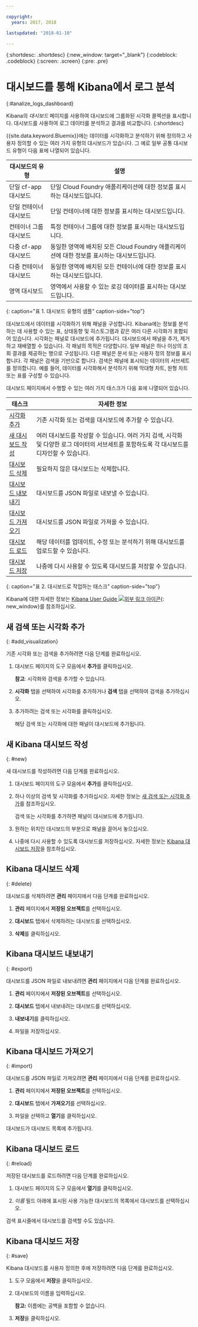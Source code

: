 ```yaml
---

copyright:
  years: 2017, 2018

lastupdated: "2018-01-10"

---
```



{:shortdesc: .shortdesc}
{:new_window: target="_blank"}
{:codeblock: .codeblock}
{:screen: .screen}
{:pre: .pre}

# 대시보드를 통해 Kibana에서 로그 분석
{:#analize_logs_dashboard}

Kibana의 *대시보드* 페이지를 사용하여 대시보드에 그룹화된 시각화 콜렉션을 표시합니다. 대시보드를 사용하여 로그 데이터를 분석하고 결과를 비교합니다.
{:shortdesc}

{{site.data.keyword.Bluemix}}에는 데이터를 시각화하고 분석하기 위해 정의하고 사용자 정의할 수 있는 여러 가지 유형의 대시보드가 있습니다. 그 예로 일부 공통 대시보드 유형이 다음 표에 나열되어 있습니다.

| 대시보드의 유형 | 설명 |
|-------------------|-------------|
| 단일 cf-app 대시보드 | 단일 Cloud Foundry 애플리케이션에 대한 정보를 표시하는 대시보드입니다. |
| 단일 컨테이너 대시보드  | 단일 컨테이너에 대한 정보를 표시하는 대시보드입니다.  |
| 컨테이너 그룹 대시보드  | 특정 컨테이너 그룹에 대한 정보를 표시하는 대시보드입니다.  |
| 다중 cf-app 대시보드 | 동일한 영역에 배치된 모든 Cloud Foundry 애플리케이션에 대한 정보를 표시하는 대시보드입니다.  | 
| 다중 컨테이너 대시보드 | 동일한 영역에 배치된 모든 컨테이너에 대한 정보를 표시하는 대시보드입니다.  |
| 영역 대시보드 | 영역에서 사용할 수 있는 로깅 데이터를 표시하는 대시보드입니다.  | 
{: caption="표 1. 대시보드 유형의 샘플" caption-side="top"}

대시보드에서 데이터를 시각화하기 위해 패널을 구성합니다. Kibana에는 정보를 분석하는 데 사용할 수 있는 표, 상태동향 및 히스토그램과 같은 여러 다른 시각화가 포함되어 있습니다. 시각화는 패널로 대시보드에 추가됩니다. 대시보드에서 패널을 추가, 제거하고 재배열할 수 있습니다. 각 패널의 목적은 다양합니다. 일부 패널은 하나 이상의 조회 결과를 제공하는 행으로 구성됩니다. 다른 패널은 문서 또는 사용자 정의 정보를 표시합니다. 각 패널은 검색을 기반으로 합니다. 검색은 패널에 표시되는 데이터의 서브세트를 정의합니다. 예를 들어, 데이터를 시각화해서 분석하기 위해 막대형 차트, 원형 차트 또는 표를 구성할 수 있습니다.  

대시보드 페이지에서 수행할 수 있는 여러 가지 태스크가 다음 표에 나열되어 있습니다.

| 태스크 | 자세한 정보 |
|------|------------------|
| [시각화 추가](/docs/services/CloudLogAnalysis/kibana/analize_logs_dashboard.html#add_visualization) | 기존 시각화 또는 검색을 대시보드에 추가할 수 있습니다.|
| [새 대시보드 작성](/docs/services/CloudLogAnalysis/kibana/analize_logs_dashboard.html#new) | 여러 대시보드를 작성할 수 있습니다. 여러 가지 검색, 시각화 및 다양한 로그 데이터의 서브세트를 포함하도록 각 대시보드를 디자인할 수 있습니다.  |
| [대시보드 삭제](/docs/services/CloudLogAnalysis/kibana/analize_logs_dashboard.html#delete) | 필요하지 않은 대시보드는 삭제합니다. |
| [대시보드 내보내기](/docs/services/CloudLogAnalysis/kibana/analize_logs_dashboard.html#export) | 대시보드를 JSON 파일로 내보낼 수 있습니다. |
| [대시보드 가져오기](/docs/services/CloudLogAnalysis/kibana/analize_logs_dashboard.html#import) | 대시보드를 JSON 파일로 가져올 수 있습니다. |
| [대시보드 로드](/docs/services/CloudLogAnalysis/kibana/analize_logs_dashboard.html#reload) | 해당 데이터를 업데이트, 수정 또는 분석하기 위해 대시보드를 업로드할 수 있습니다. |
| [대시보드 저장](/docs/services/CloudLogAnalysis/kibana/analize_logs_dashboard.html#save) | 나중에 다시 사용할 수 있도록 대시보드를 저장할 수 있습니다. |
{: caption="표 2. 대시보드로 작업하는 태스크" caption-side="top"}

Kibana에 대한 자세한 정보는 [Kibana User Guide ![외부 링크 아이콘](../../../icons/launch-glyph.svg "외부 링크 아이콘")](https://www.elastic.co/guide/en/kibana/5.1/index.html){: new_window}를 참조하십시오.


## 새 검색 또는 시각화 추가
{: #add_visualization}

기존 시각화 또는 검색을 추가하려면 다음 단계를 완료하십시오.

1. 대시보드 페이지의 도구 모음에서 **추가**를 클릭하십시오. 

    **참고**: 시각화와 검색을 추가할 수 있습니다. 

2. **시각화** 탭을 선택하여 시각화를 추가하거나 **검색** 탭을 선택하여 검색을 추가하십시오.

3. 추가하려는 검색 또는 시각화를 클릭하십시오.

    해당 검색 또는 시각화에 대한 패널이 대시보드에 추가됩니다.

	
## 새 Kibana 대시보드 작성
{: #new}

새 대시보드를 작성하려면 다음 단계를 완료하십시오.

1. 대시보드 페이지의 도구 모음에서 **추가**를 클릭하십시오. 

2. 하나 이상의 검색 및 시각화를 추가하십시오. 자세한 정보는 [새 검색 또는 시각화 추가](/docs/services/CloudLogAnalysis/kibana/analize_logs_dashboard.html#add_visualization)를 참조하십시오.

    검색 또는 시각화를 추가하면 패널이 대시보드에 추가됩니다.

3. 원하는 위치인 대시보드의 부분으로 패널을 끌어서 놓으십시오.
 
4. 나중에 다시 사용할 수 있도록 대시보드를 저장하십시오. 자세한 정보는 [Kibana 대시보드 저장](/docs/services/CloudLogAnalysis/kibana/analize_logs_dashboard.html#save)을 참조하십시오.


## Kibana 대시보드 삭제
{: #delete}

대시보드를 삭제하려면 **관리** 페이지에서 다음 단계를 완료하십시오.

1. **관리** 페이지에서 **저장된 오브젝트**를 선택하십시오.

2. **대시보드** 탭에서 삭제하려는 대시보드를 선택하십시오.

3. **삭제**를 클릭하십시오.

## Kibana 대시보드 내보내기
{: #export}

대시보드를 JSON 파일로 내보내려면 **관리** 페이지에서 다음 단계를 완료하십시오.

1. **관리** 페이지에서 **저장된 오브젝트**를 선택하십시오.

2. **대시보드** 탭에서 내보내려는 대시보드를 선택하십시오.

3. **내보내기**를 클릭하십시오.

4. 파일을 저장하십시오.

## Kibana 대시보드 가져오기
{: #import}

대시보드를 JSON 파일로 가져오려면 **관리** 페이지에서 다음 단계를 완료하십시오.

1. **관리** 페이지에서 **저장된 오브젝트**를 선택하십시오.

2. **대시보드** 탭에서 **가져오기**를 선택하십시오.

3. 파일을 선택하고 **열기**를 클릭하십시오.

대시보드가 대시보드 목록에 추가됩니다.

## Kibana 대시보드 로드
{: #reload}

저장된 대시보드를 로드하려면 다음 단계를 완료하십시오.

1. 대시보드 페이지의 도구 모음에서 **열기**를 클릭하십시오.

2. *이름* 필드 아래에 표시된 사용 가능한 대시보드의 목록에서 대시보드를 선택하십시오.

검색 표시줄에서 대시보드를 검색할 수도 있습니다.

## Kibana 대시보드 저장
{: #save}

Kibana 대시보드를 사용자 정의한 후에 저장하려면 다음 단계를 완료하십시오.

1. 도구 모음에서 **저장**을 클릭하십시오.

2. 대시보드의 이름을 입력하십시오.

    **참고:** 이름에는 공백을 포함할 수 없습니다.

3. **저장**을 클릭하십시오.




